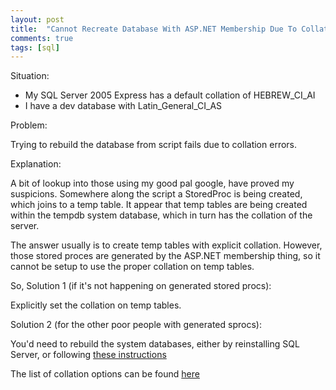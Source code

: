 ```yaml
---
layout: post
title:  "Cannot Recreate Database With ASP.NET Membership Due To Collation Problems"
comments: true
tags: [sql]
---
```



Situation:
- My SQL Server 2005 Express has a default collation of HEBREW_CI_AI
- I have a dev database with Latin_General_CI_AS

Problem:

Trying to rebuild the database from script fails due to collation errors.



Explanation:

A bit of lookup into those using my good pal google, have proved my suspicions. Somewhere along the script a StoredProc is being created, which joins to a temp table. It appear that temp tables are being created within the tempdb system database, which in turn has the collation of the server.

The answer usually is to create temp tables with explicit collation. However, those stored proces are generated by the ASP.NET membership thing, so it cannot be setup to use the proper collation on temp tables.



So, Solution 1 (if it's not happening on generated stored procs):

Explicitly set the collation on temp tables.



Solution 2 (for the other poor people with generated sprocs):

You'd need to rebuild the system databases, either by reinstalling SQL Server, or following [these instructions](http://msdn2.microsoft.com/en-us/library/ms144259.aspx)



The list of collation options can be found [here](http://msdn2.microsoft.com/en-us/library/ms143508.aspx)

